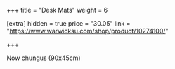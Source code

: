 +++
title = "Desk Mats"
weight = 6

[extra]
hidden = true
price = "30.05"
link = "https://www.warwicksu.com/shop/product/10274100/"

+++

Now chungus (90x45cm)